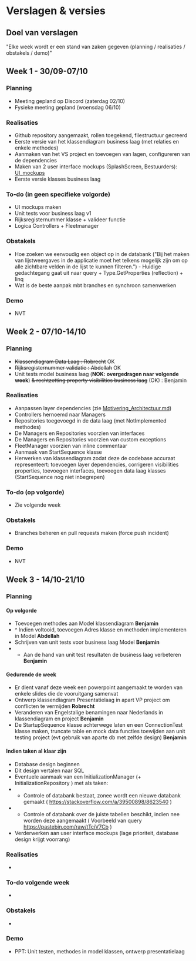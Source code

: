 # Verslagen & versies


## Doel van verslagen

"Elke week wordt er een stand van zaken gegeven (planning / realisaties / obstakels / demo)"

## Week 1 - 30/09-07/10

### Planning

*   Meeting gepland op Discord (zaterdag 02/10)
*   Fysieke meeting gepland (woensdag 06/10)

### Realisaties

*   Github repository aangemaakt, rollen toegekend, filestructuur gecreerd
*   Eerste versie van het klassendiagram business laag (met relaties en enkele methodes)
*   Aanmaken van het VS project en toevoegen van lagen, configureren van de dependencies
*   Maken van 2 user interface mockups (SplashScreen, Bestuurders): [UI_mockups](https://github.com/HOGENT-PRG/Projectwerk-Fleetmanagement/tree/main/UI_mockups)
*   Eerste versie klasses business laag

### To-do (in geen specifieke volgorde)

* UI mockups maken
* Unit tests voor business laag v1
* Rijksregisternummer klasse + valideer functie
* Logica Controllers + Fleetmanager

### Obstakels

*   Hoe zoeken we eenvoudig een object op in de databank ("Bij het maken van lijstweergaves in de applicatie moet het telkens
mogelijk zijn om op alle zichtbare velden in de lijst te kunnen filteren.") - Huidige gedachtegang gaat uit naar query + Type.GetProperties (reflection) + linq
*   Wat is de beste aanpak mbt branches en synchroon samenwerken

### Demo

*   NVT

## Week 2 - 07/10-14/10

### Planning

* ~~Klassendiagram Data Laag : Robrecht~~ OK
* ~~Rijksregisternummer validatie : Abdellah~~ OK
* Unit tests model business laag (**NOK: overgedragen naar volgende week**) ~~& rechtzetting property visibilities business laag~~ (OK) : Benjamin

### Realisaties

* Aanpassen layer dependencies (zie [Motivering_Architectuur.md](https://github.com/HOGENT-PRG/Projectwerk-Fleetmanagement/blob/main/Documentatie%20%26%20rapportering/Motiveringen_Architectuur.md))
* Controllers hernoemd naar Managers
* Repositories toegevoegd in de data laag (met NotImplemented methodes)
* De Managers en Repositories voorzien van interfaces
* De Managers en Repositories voorzien van custom exceptions
* FleetManager voorzien van inline commentaar
* Aanmaak van StartSequence klasse
* Herwerken van klassendiagram zodat deze de codebase accuraat representeert: toevoegen layer dependencies, corrigeren visibilities properties, toevoegen interfaces, toevoegen data laag klasses (StartSequence nog niet inbegrepen)

### To-do (op volgorde)

* Zie volgende week

### Obstakels
* Branches beheren en pull requests maken (force push incident)

### Demo
* NVT



## Week 3 - 14/10-21/10

### Planning

#### Op volgorde

* Toevoegen methodes aan Model klassendiagram **Benjamin**
* ^ Indien voltooid, toevoegen Adres klasse en methoden implementeren in Model **Abdellah**
* Schrijven van unit tests voor business laag Model **Benjamin**
* * Aan de hand van unit test resultaten de business laag verbeteren **Benjamin**

#### Gedurende de week

* Er dient vanaf deze week een powerpoint aangemaakt te worden van enkele slides die de vooruitgang samenvat
* Ontwerp klassendiagram Presentatielaag in apart VP project om conflicten te vermijden **Robrecht**
* Veranderen van Engelstalige benamingen naar Nederlands in klassendiagram en project **Benjamin**
* De StartupSequence klasse achterwege laten en een ConnectionTest klasse maken, truncate table en mock data functies toewijden aan unit testing project (evt gebruik van aparte db met zelfde design) **Benjamin**

#### Indien taken al klaar zijn

* Database design beginnen
* Dit design vertalen naar SQL
* Eventuele aanmaak van een InitializationManager (+ InitializationRepository ) met als taken:
* * Controle of databank bestaat, zonee wordt een nieuwe databank gemaakt ( https://stackoverflow.com/a/39500898/8623540 )
* * Controle of databank over de juiste tabellen beschikt, indien nee worden deze aangemaakt ( Voorbeeld van query https://pastebin.com/raw/tTciV7Cb )
* Verderwerken aan user interface mockups (lage prioriteit, database design krijgt voorrang)

### Realisaties

* 

### To-do volgende week

*

### Obstakels

* 

### Demo
* PPT: Unit testen, methodes in model klassen, ontwerp presentatielaag

